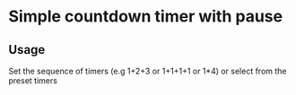 # Simple countdown timer with pause
## Usage
Set the sequence of timers (e.g 1+2+3 or 1+1+1+1 or 1*4) or select from the preset timers
